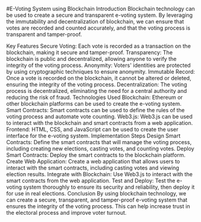 #E-Voting System using Blockchain
Introduction
Blockchain technology can be used to create a secure and transparent e-voting system. By leveraging the immutability and decentralization of blockchain, we can ensure that votes are recorded and counted accurately, and that the voting process is transparent and tamper-proof.

Key Features
Secure Voting: Each vote is recorded as a transaction on the blockchain, making it secure and tamper-proof.
Transparency: The blockchain is public and decentralized, allowing anyone to verify the integrity of the voting process.
Anonymity: Voters' identities are protected by using cryptographic techniques to ensure anonymity.
Immutable Record: Once a vote is recorded on the blockchain, it cannot be altered or deleted, ensuring the integrity of the voting process.
Decentralization: The voting process is decentralized, eliminating the need for a central authority and reducing the risk of fraud.
Technologies Used
Blockchain: Ethereum or other blockchain platforms can be used to create the e-voting system.
Smart Contracts: Smart contracts can be used to define the rules of the voting process and automate vote counting.
Web3.js: Web3.js can be used to interact with the blockchain and smart contracts from a web application.
Frontend: HTML, CSS, and JavaScript can be used to create the user interface for the e-voting system.
Implementation Steps
Design Smart Contracts: Define the smart contracts that will manage the voting process, including creating new elections, casting votes, and counting votes.
Deploy Smart Contracts: Deploy the smart contracts to the blockchain platform.
Create Web Application: Create a web application that allows users to interact with the smart contracts, including casting votes and viewing election results.
Integrate with Blockchain: Use Web3.js to interact with the smart contracts from the web application.
Test and Deploy: Test the e-voting system thoroughly to ensure its security and reliability, then deploy it for use in real elections.
Conclusion
By using blockchain technology, we can create a secure, transparent, and tamper-proof e-voting system that ensures the integrity of the voting process. This can help increase trust in the electoral process and improve voter turnout.

